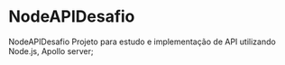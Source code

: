 # NodeAPIDesafio
NodeAPIDesafio
Projeto para estudo e implementação de API utilizando Node.js, Apollo server;